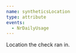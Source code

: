 ```yaml
---
name: syntheticsLocation
type: attribute
events:
  - NrDailyUsage
---
```


Location the check ran in.